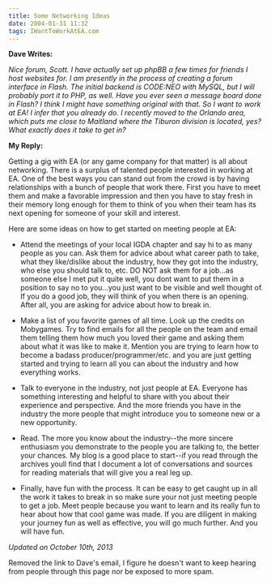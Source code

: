 ```yaml
---
title: Some Networking Ideas
date: 2004-01-31 11:32
tags: IWantToWorkAtEA.com
---
```

**Dave Writes:**

*Nice forum, Scott. I have actually set up phpBB a few times for friends I host websites for. I am presently in the process of creating a forum interface in Flash. The initial backend is CODE:NEO with MySQL, but I will probably port it to PHP, as well. Have you ever seen a message board done in Flash? I think I might have something original with that. So I want to work at EA! I infer that you already do. I recently moved to the Orlando area, which puts me close to Maitland where the Tiburon division is located, yes? What exactly does it take to get in?*

**My Reply:**

Getting a gig with EA (or any game company for that matter) is all about networking. There is a surplus of talented people interested in working at EA. One of the best ways you can stand out from the crowd is by having relationships with a bunch of people that work there. First you have to meet them and make a favorable impression and then you have to stay fresh in their memory long enough for them to think of you when their team has its next opening for someone of your skill and interest.

Here are some ideas on how to get started on meeting people at EA:

* Attend the meetings of your local IGDA chapter and say hi to as many people as you can. Ask them for advice about what career path to take, what they like/dislike about the industry, how they got into the industry, who else you should talk to, etc. DO NOT ask them for a job...as someone else I met put it quite well, you dont want to put them in a position to say no to you...you just want to be visible and well thought of. If you do a good job, they will think of you when there is an opening. After all, you are asking for advice about how to break in.

* Make a list of you favorite games of all time. Look up the credits on Mobygames. Try to find emails for all the people on the team and email them telling them how much you loved their game and asking them about what it was like to make it. Mention you are trying to learn how to become a badass producer/programmer/etc. and you are just getting started and trying to learn all you can about the industry and how everything works.

* Talk to everyone in the industry, not just people at EA. Everyone has something interesting and helpful to share with you about their experience and perspective. And the more friends you have in the industry the more people that might introduce you to someone new or a new opportunity.

* Read. The more you know about the industry--the more sincere enthusiasm you demonstrate to the people you are talking to, the better your chances. My blog is a good place to start--if you read through the archives youll find that I document a lot of conversations and sources for reading materials that will give you a real leg up.

* Finally, have fun with the process. It can be easy to get caught up in all the work it takes to break in so make sure your not just meeting people to get a job. Meet people because you want to learn and its really fun to hear about how that cool game was made. If you are diligent in making your journey fun as well as effective, you will go much further. And you will have fun.

*Updated on October 10th, 2013*

Removed the link to Dave's email, I figure he doesn't want to keep hearing from people through this page nor be exposed to more spam.
